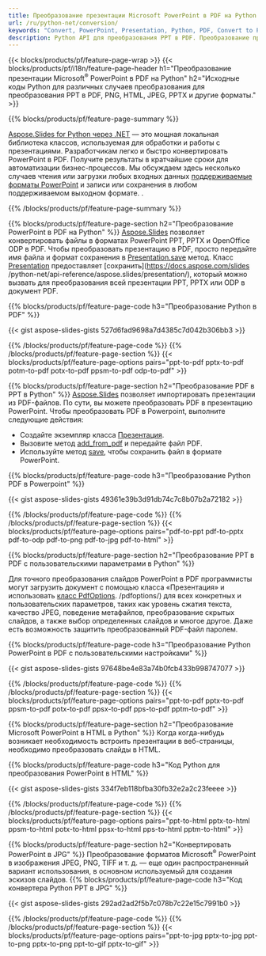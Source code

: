 ```yaml
---
title: Преобразование презентации Microsoft PowerPoint в PDF на Python
url: /ru/python-net/conversion/
keywords: "Convert, PowerPoint, Presentation, Python, PDF, Convert to PDF, PPT to PDF"
description: Python API для преобразования PPT в PDF. Преобразование презентаций в JPG, PNG и другие форматы на Python.
---
```


{{< blocks/products/pf/feature-page-wrap >}}
{{< blocks/products/pf/i18n/feature-page-header h1="Преобразование презентации Microsoft<sup>®</sup> PowerPoint в PDF на Python" h2="Исходные коды Python для различных случаев преобразования для преобразования PPT в PDF, PNG, HTML, JPEG, PPTX и другие форматы." >}}

{{% blocks/products/pf/feature-page-summary %}}

[Aspose.Slides for Python через .NET](https://products.aspose.com/slides/python-net/) — это мощная локальная библиотека классов, используемая для обработки и работы с презентациями. Разработчикам легко и быстро конвертировать PowerPoint в PDF. Получите результаты в кратчайшие сроки для автоматизации бизнес-процессов. Мы обсуждаем здесь несколько случаев чтения или загрузки любых входных данных [поддерживаемые форматы PowerPoint](https://docs.aspose.com/slides/python-net/supported-file-formats/) и записи или сохранения в любом поддерживаемом выходном формате. . 

{{% /blocks/products/pf/feature-page-summary  %}}

{{% blocks/products/pf/feature-page-section  h2="Преобразование PowerPoint в PDF на Python" %}}
[Aspose.Slides](https://products.aspose.com/slides/python-net/) позволяет конвертировать файлы в форматах PowerPoint PPT, PPTX и OpenOffice ODP в PDF. Чтобы преобразовать презентацию в PDF, просто передайте имя файла и формат сохранения в [Presentation.save](https://docs.aspose.com/slides/python-net/api-reference/aspose.slides/presentation/) метод. Класс [Presentation](https://docs.aspose.com/slides/python-net/api-reference/aspose.slides/presentation/) предоставляет [сохранить](https://docs.aspose.com/slides /python-net/api-reference/aspose.slides/presentation/), который можно вызвать для преобразования всей презентации PPT, PPTX или ODP в документ PDF.

{{% blocks/products/pf/feature-page-code h3="Преобразование Python в PDF" %}}

{{< gist aspose-slides-gists 527d6fad9698a7d4385c7d042b306bb3 >}}

{{% /blocks/products/pf/feature-page-code  %}}
{{% /blocks/products/pf/feature-page-section %}}
{{< blocks/products/pf/feature-page-options pairs="ppt-to-pdf pptx-to-pdf potm-to-pdf potx-to-pdf ppsm-to-pdf odp-to-pdf" >}}

{{% blocks/products/pf/feature-page-section  h2="Преобразование PDF в PPT в Python" %}}
[Aspose.Slides](https://products.aspose.com/slides/python-net/) позволяет импортировать презентации из PDF-файлов. По сути, вы можете преобразовать PDF в презентацию PowerPoint. Чтобы преобразовать PDF в Powerpoint, выполните следующие действия:
- Создайте экземпляр класса [Презентация](https://docs.aspose.com/slides/python-net/api-reference/aspose.slides/presentation/).
- Вызовите метод [add_from_pdf](https://docs.aspose.com/slides/python-net/api-reference/aspose.slides/slidecollection/) и передайте файл PDF.
- Используйте метод [save](https://docs.aspose.com/slides/python-net/api-reference/aspose.slides/presentation/), чтобы сохранить файл в формате PowerPoint.

{{% blocks/products/pf/feature-page-code h3="Преобразование Python PDF в Powerpoint" %}}

{{< gist aspose-slides-gists 49361e39b3d91db74c7c8b07b2a72182 >}}

{{% /blocks/products/pf/feature-page-code  %}}
{{% /blocks/products/pf/feature-page-section %}}
{{< blocks/products/pf/feature-page-options pairs="pdf-to-ppt pdf-to-pptx pdf-to-odp pdf-to-png pdf-to-jpg pdf-to-html" >}}

{{% blocks/products/pf/feature-page-section  h2="Преобразование PPT в PDF с пользовательскими параметрами в Python" %}}

Для точного преобразования слайдов PowerPoint в PDF программисты могут загрузить документ с помощью класса «Презентация» и использовать [класс PdfOptions](https://docs.aspose.com/slides/python-net/api-reference/aspose.slides.export). /pdfoptions/) для всех конкретных и пользовательских параметров, таких как уровень сжатия текста, качество JPEG, поведение метафайлов, преобразование скрытых слайдов, а также выбор определенных слайдов и многое другое. Даже есть возможность защитить преобразованный PDF-файл паролем.

{{% blocks/products/pf/feature-page-code h3="Преобразование Python PowerPoint в PDF с пользовательскими настройками" %}}

{{< gist aspose-slides-gists 97648be4e83a74b0fcb433b998747077 >}}

{{% /blocks/products/pf/feature-page-code  %}}
{{% /blocks/products/pf/feature-page-section %}}
{{< blocks/products/pf/feature-page-options pairs="ppt-to-pdf pptx-to-pdf ppsm-to-pdf potx-to-pdf ppsx-to-pdf pps-to-pdf pptm-to-pdf" >}}

{{% blocks/products/pf/feature-page-section  h2="Преобразование Microsoft PowerPoint в HTML в Python" %}}
Когда когда-нибудь возникает необходимость встроить презентации в веб-страницы, необходимо преобразовать слайды в HTML.

{{% blocks/products/pf/feature-page-code h3="Код Python для преобразования PowerPoint в HTML" %}}

{{< gist aspose-slides-gists 334f7eb118bfba30fb32e2a2c23feeee >}}

{{% /blocks/products/pf/feature-page-code %}}
{{% /blocks/products/pf/feature-page-section %}}
{{< blocks/products/pf/feature-page-options pairs="ppt-to-html pptx-to-html ppsm-to-html potx-to-html ppsx-to-html pps-to-html pptm-to-html" >}}

{{% blocks/products/pf/feature-page-section  h2="Конвертировать PowerPoint в JPG" %}}
Преобразование форматов Microsoft<sup>®</sup> PowerPoint в изображения JPEG, PNG, TIFF и т. д. — еще один распространенный вариант использования, в основном используемый для создания эскизов слайдов. 
{{% blocks/products/pf/feature-page-code h3="Код конвертера Python PPT в JPG" %}}

{{< gist aspose-slides-gists 292ad2ad2f5b7c078b7c22e15c7991b0 >}}

{{% /blocks/products/pf/feature-page-code %}}
{{% /blocks/products/pf/feature-page-section %}}
{{< blocks/products/pf/feature-page-options pairs="ppt-to-jpg pptx-to-jpg ppt-to-png pptx-to-png ppt-to-gif pptx-to-gif" >}}